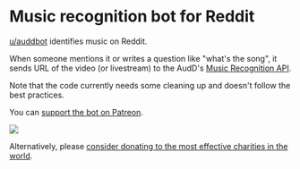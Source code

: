# Music recognition bot for Reddit

[u/auddbot](https://www.reddit.com/user/auddbot) identifies music on Reddit.

When someone mentions it or writes a question like "what's the song", it sends URL of the video (or livestream) to the AudD's [Music Recognition API](https://audd.io).

Note that the code currently needs some cleaning up and doesn't follow the best practices.

You can [support the bot on Patreon](https://patreon.com/audd).

<a href="https://patreon.com/audd"><img src="https://img.shields.io/endpoint.svg?url=https%3A%2F%2Fshieldsio-patreon.vercel.app%2Fapi%3Fusername%3Daudd%26type%3Dpledges&style=for-the-badge" /> </a> 

Alternatively, please [consider donating to the most effective charities in the world](https://github.com/AudDMusic/RedditBot/wiki/Please-consider-donating).
